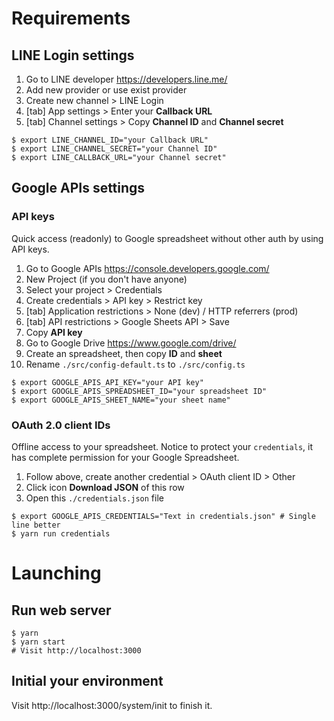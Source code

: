 
# Requirements

## LINE Login settings

1. Go to LINE developer https://developers.line.me/
2. Add new provider or use exist provider
3. Create new channel > LINE Login
4. [tab] App settings > Enter your **Callback URL**
5. [tab] Channel settings > Copy **Channel ID** and **Channel secret**

```shell
$ export LINE_CHANNEL_ID="your Callback URL"
$ export LINE_CHANNEL_SECRET="your Channel ID"
$ export LINE_CALLBACK_URL="your Channel secret"
```

## Google APIs settings

### API keys

Quick access (readonly) to Google spreadsheet without other auth by using API keys.

1. Go to Google APIs https://console.developers.google.com/
2. New Project (if you don't have anyone)
3. Select your project > Credentials
4. Create credentials > API key > Restrict key
5. [tab] Application restrictions > None (dev) / HTTP referrers (prod)
6. [tab] API restrictions > Google Sheets API > Save
7. Copy **API key**
8. Go to Google Drive https://www.google.com/drive/
9. Create an spreadsheet, then copy **ID** and **sheet**
10. Rename `./src/config-default.ts` to `./src/config.ts`

```shell
$ export GOOGLE_APIS_API_KEY="your API key"
$ export GOOGLE_APIS_SPREADSHEET_ID="your spreadsheet ID"
$ export GOOGLE_APIS_SHEET_NAME="your sheet name"
```

### OAuth 2.0 client IDs

Offline access to your spreadsheet. Notice to protect your `credentials`, it has complete permission for your Google Spreadsheet.

1. Follow above, create another credential > OAuth client ID > Other
2. Click icon **Download JSON** of this row
3. Open this `./credentials.json` file

```shell
$ export GOOGLE_APIS_CREDENTIALS="Text in credentials.json" # Single line better
$ yarn run credentials
```


# Launching

## Run web server

```shell
$ yarn
$ yarn start
# Visit http://localhost:3000
```

## Initial your environment

Visit http://localhost:3000/system/init to finish it.
